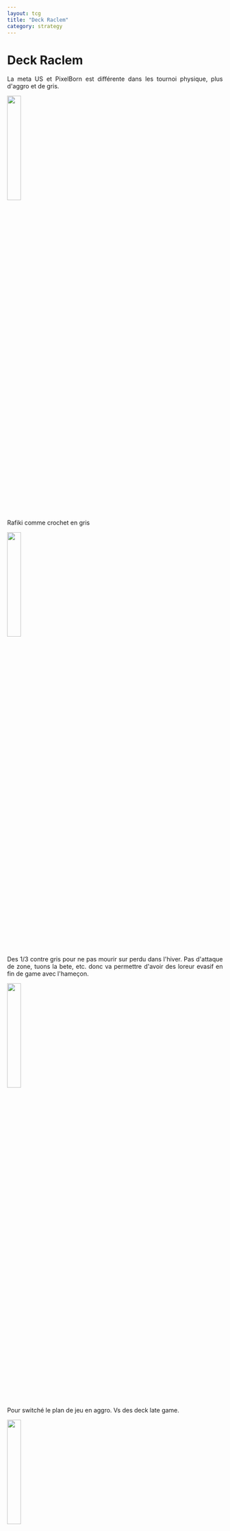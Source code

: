 ```yaml
---
layout: tcg
title: "Deck Raclem"
category: strategy
---
```


# Deck Raclem

<p style="text-align: justify;">La meta US et PixelBorn est différente dans les tournoi physique, plus d'aggro et de gris.</p>

<img src="https://static.lorcards.fr/cards/fr/iti/image-cartes-a-collectionner-lorcana-disney-game-tcg-lorcanacards-les-terres-d'encres-54-204-rafiki-combattant-mystique.webp" width="25%">

<p style="text-align: justify;">Rafiki comme crochet en gris</p>

<img src="https://static.lorcards.fr/cards/fr/fc/image-cartes-a-collectionner-lorcana-disney-game-tcg-lorcanacards-premier-chapitre-116-204-minnie-toujours-elegante.webp" width="25%">

<p style="text-align: justify;">Des 1/3 contre gris pour ne pas mourir sur perdu dans l'hiver. Pas d'attaque de zone, tuons la bete, etc. donc va permettre d'avoir des loreur evasif en fin de game avec l'hameçon.</p>

<img src="https://static.lorcards.fr/cards/fr/rotf/image-cartes-a-collectionner-lorcana-disney-game-tcg-lorcanacards-ascension-des-floodborn-45-204-kuzco-lama-recherche.webp"  width="25%">

<p style="text-align: justify;">Pour switché le plan de jeu en aggro. Vs des deck late game.</p>

<img src="https://static.lorcards.fr/cards/fr/rotf/image-cartes-a-collectionner-lorcana-disney-game-tcg-lorcanacards-ascension-des-floodborn-52-204-merlin-en-lapin.webp"  width="25%">

<p style="text-align: justify;">Il faut toujours essayer de garder les lapins, soit dans la main vs deck gestion et en jeu vs deck defausse. Dans la zone de jeu la moins dangereuse.</p>

<img src="https://static.lorcards.fr/cards/fr/rotf/image-cartes-a-collectionner-lorcana-disney-game-tcg-lorcanacards-ascension-des-floodborn-50-204-merlin-en-crabe.webp"  width="25%">

<p style="text-align: justify;">Un des seul tour 3 standalone, permet de prendre des trades, et donner 7 d'attaque à un renard, 7 étant un breack point, chateau de la reine et grande cendrion.</p>

<img src="https://static.lorcards.fr/cards/fr/rotf/image-cartes-a-collectionner-lorcana-disney-game-tcg-lorcanacards-ascension-des-floodborn-58-204-pinocchio-marionnette-bavarde.webp"  width="25%">

<p style="text-align: justify;">On ne joue pas de tremaine et de feu du dragon, car qu'une seule utilisation, pour gérer un problème. On est dans un jeu de value et on veut garder nos ressources.</p>

<img src="https://static.lorcards.fr/cards/fr/iti/image-cartes-a-collectionner-lorcana-disney-game-tcg-lorcanacards-les-terres-d'encres-112-204-madame-medusa-la-patronne.webp"  width="25%">

<p style="text-align: justify;">On peut tourner autour de tremaine, donc moins fort. Medusa peut target, sur le play dès qu'il pose la carte, tuer le lapin, robin et la bete.</p>

<img src="https://static.lorcards.fr/cards/fr/fc/image-cartes-a-collectionner-lorcana-disney-game-tcg-lorcanacards-premier-chapitre-113-204-malefique-dragon-monstrueux.webp"  width="25%">

<p style="text-align: justify;">4 pour gérer les Bleu / Rouge, qui jouent soit lucky dime et on ne peut rien faire, soit il va jouer peu de créature par tour et donc on pourra les gérer et on fatiguera son deck. Il faudra grater du lore et gérer.</p>

<img src="https://static.lorcards.fr/cards/fr/iti/image-cartes-a-collectionner-lorcana-disney-game-tcg-lorcanacards-les-terres-d'encres-114-204-maui-baleine.webp"  width="25%">

<p style="text-align: justify;">Contre gris car enorme stats. Encrable donc ne fait pas perdre des parties comme des elsa et des ursula. Va chercher des lieux.</p>

<img src="https://static.lorcards.fr/cards/fr/iti/image-cartes-a-collectionner-lorcana-disney-game-tcg-lorcanacards-les-terres-d'encres-132-204-l-hamecon-de-maui.webp"  width="25%">

<p style="text-align: justify;">Obligatoire vs Bleu et Miroir, permet de passer en aggro aussi comme rouge/vert evasif, permet de donner un impact a des créatures qui n'en ont pas.</p>

<img src="https://static.lorcards.fr/cards/fr/rotf/image-cartes-a-collectionner-lorcana-disney-game-tcg-lorcanacards-ascension-des-floodborn-68-204-grimoire-du-sorcier.webp"  width="25%">

<p style="text-align: justify;">Peut faire gagner des games surtout vs bleu et miroir.</p>

<img src="https://static.lorcards.fr/cards/fr/iti/image-cartes-a-collectionner-lorcana-disney-game-tcg-lorcanacards-les-terres-d'encres-67-204-chateau-de-la-reine-salle-du-miroir.webp" width="25%" style="transform: rotate(90deg);">

<p style="text-align: justify;">Peut être joué T4 sur le play et sans menace, mais plus une mains de fin de partie pour se refaire une main. Mais ça renforce le late game d'un deck fort en late game. Pas indispensable.</p>
